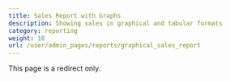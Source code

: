 ```yaml
---
title: Sales Report with Graphs
description: Showing sales in graphical and tabular formats
category: reporting 
weight: 10
url: /user/admin_pages/reports/graphical_sales_report
---
```


This page is a redirect only.
